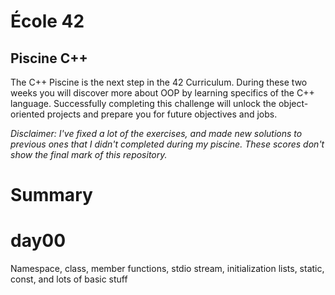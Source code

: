 # École 42

## Piscine C++

The C++ Piscine is the next step in the 42 Curriculum. During these two weeks
you will discover more about OOP by learning specifics of the C++ language.
Successfully completing this challenge will unlock the object-oriented
projects and prepare you for future objectives and jobs.

*Disclaimer: I've fixed a lot of the exercises, and made new solutions
to previous ones that I didn't completed during my piscine.
These scores don't show the final mark of this repository.*

# Summary

# day00
Namespace, class, member functions, stdio stream, initialization lists, static, const, and lots of basic stuff